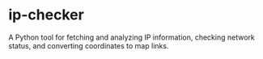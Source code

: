 # ip-checker
A Python tool for fetching and analyzing IP information, checking network status, and converting coordinates to map links.
